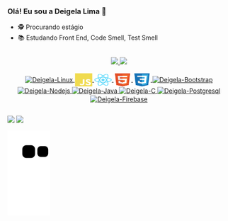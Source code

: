 ### Olá! Eu sou a Deigela Lima 🚀

- 🕵️ Procurando estágio
- 📚 Estudando Front End, Code Smell, Test Smell

##

<div align="center">
  <a href="https://github.com/DeigelaLima">
  <img height="180em" src="https://github-readme-stats.vercel.app/api?username=DeigelaLima&show_icons=true&theme=dracula&include_all_commits=true&count_private=true"/>
  <img height="180em" src="https://github-readme-stats.vercel.app/api/top-langs/?username=DeigelaLima&layout=compact&langs_count=7&theme=dracula"/>
</div>

<!--imagem das linguagens-->
<div  align="center" style="display: inline_block"><br>
  <img align="center" alt="Deigela-Linux" height="35" width="40" src="https://cdn.jsdelivr.net/gh/devicons/devicon/icons/linux/linux-original.svg" />
  <img align="center" alt="Deigela-Js" height="30" width="40" src="https://raw.githubusercontent.com/devicons/devicon/master/icons/javascript/javascript-plain.svg">
  <img align="center" alt="Deigela-React" height="30" width="40" src="https://raw.githubusercontent.com/devicons/devicon/master/icons/react/react-original.svg">
  <img align="center" alt="Deigela-HTML" height="30" width="40" src="https://raw.githubusercontent.com/devicons/devicon/master/icons/html5/html5-original.svg">
  <img align="center" alt="Deigela-CSS" height="30" width="40" src="https://raw.githubusercontent.com/devicons/devicon/master/icons/css3/css3-original.svg">
  <img align="center" alt="Deigela-Bootstrap" height="37" width="40" src="https://cdn.jsdelivr.net/gh/devicons/devicon/icons/bootstrap/bootstrap-original.svg" />
  <img align="center" alt="Deigela-Nodejs" height="35" width="40" src="https://cdn.jsdelivr.net/gh/devicons/devicon/icons/nodejs/nodejs-original.svg" />
  <img align="center" alt="Deigela-Java" height="35" width="40" src="https://cdn.jsdelivr.net/gh/devicons/devicon/icons/java/java-original.svg" />
  <img align="center" alt="Deigela-C" height="35" width="40" src="https://cdn.jsdelivr.net/gh/devicons/devicon/icons/c/c-original.svg" />
  <img align="center" alt="Deigela-Postgresql" height="35" width="40" src="https://cdn.jsdelivr.net/gh/devicons/devicon/icons/postgresql/postgresql-original.svg" />
  <img align="center" alt="Deigela-Firebase" height="35" width="40" src="https://cdn.jsdelivr.net/gh/devicons/devicon/icons/firebase/firebase-plain.svg" />
</div>

##

<div> 
  <a href = "mailto:deigelalima20@gmail.com ?subject="link HTML"><img src="https://img.shields.io/badge/Gmail-D14836?style=for-the-badge&logo=gmail&logoColor=white" target="_blank"></a>
  <a href="https://www.linkedin.com/in/deigelalima/" target="_blank"><img src="https://img.shields.io/badge/-LinkedIn-%230077B5?style=for-the-badge&logo=linkedin&logoColor=white" target="_blank"></a>
  
  <!--Cobrinha-->
 ![Snake animation](https://github.com/DeigelaLima/DeigelaLima/blob/output/github-contribution-grid-snake.svg)
</div>
